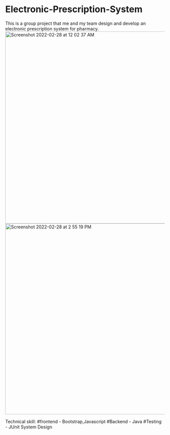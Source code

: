 # Electronic-Prescription-System
This is a group project that me and my team design and develop an electronic prescription system for pharmacy.
<img width="607" alt="Screenshot 2022-02-28 at 12 02 37 AM" src="https://user-images.githubusercontent.com/91254558/155939498-260fa17f-47d9-47e7-ad65-8411a5a6f07f.png">
<img width="603" alt="Screenshot 2022-02-28 at 2 55 19 PM" src="https://user-images.githubusercontent.com/91254558/155939463-0925b480-c1e6-47dd-a095-bda88274a822.png">

Technical skill:
#frontend - Bootstrap,Javascript
#Backend - Java
#Testing - JUnit
System Design
